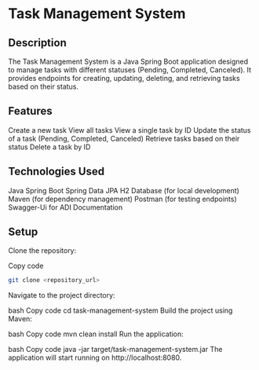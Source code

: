 

# Task Management System
## Description
The Task Management System is a Java Spring Boot application designed to manage tasks with different statuses (Pending, Completed, Canceled). It provides endpoints for creating, updating, deleting, and retrieving tasks based on their status.

## Features
Create a new task
View all tasks
View a single task by ID
Update the status of a task (Pending, Completed, Canceled)
Retrieve tasks based on their status
Delete a task by ID

## Technologies Used
Java
Spring Boot
Spring Data JPA
H2 Database (for local development)
Maven (for dependency management)
Postman (for testing endpoints)
Swagger-Ui for ADI Documentation

## Setup
Clone the repository:

Copy code
```zsh
git clone <repository_url>
```
Navigate to the project directory:

bash
Copy code
cd task-management-system
Build the project using Maven:

bash
Copy code
mvn clean install
Run the application:

bash
Copy code
java -jar target/task-management-system.jar
The application will start running on http://localhost:8080.
